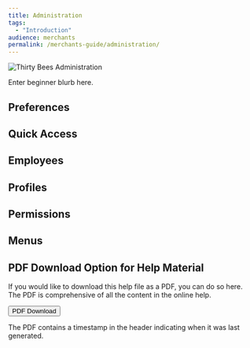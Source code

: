 ```yaml
---
title: Administration
tags:
  - "Introduction"
audience: merchants
permalink: /merchants-guide/administration/
---
```


![Thirty Bees Administration]({{baseurl}}/thirtybees/images/merchants-guide/administration.jpg  "Thirty Bees Administration")

Enter beginner blurb here.

## Preferences

## Quick Access

## Employees

## Profiles

## Permissions

## Menus

## PDF Download Option for Help Material

If you would like to download this help file as a PDF, you can do so here. The PDF is comprehensive of all the content in the online help.   

<a target="_blank" class="noCrossRef" href="{{base}}/thirtybees/pdf/thirtybees_merchant_guide.pdf"><button type="button" class="btn btn-default" aria-label="Left Align"><span class="glyphicon glyphicon-download-alt" aria-hidden="true"></span> PDF Download</button></a>

The PDF contains a timestamp in the header indicating when it was last generated.
